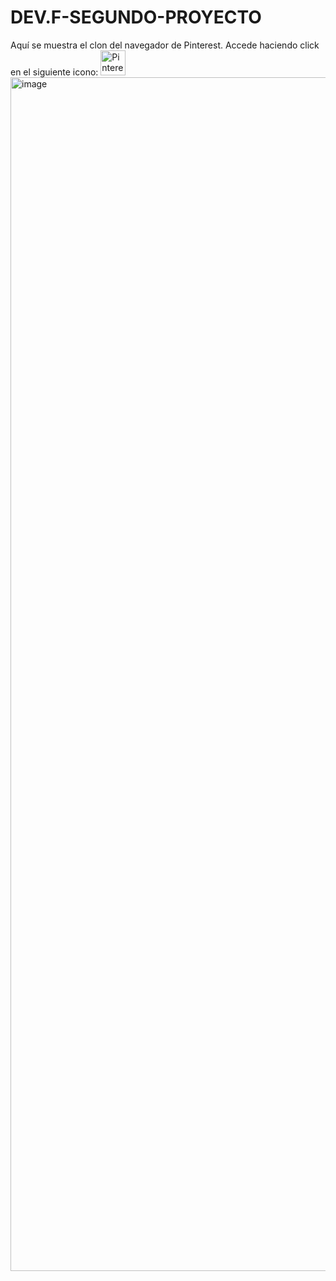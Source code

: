 # DEV.F-SEGUNDO-PROYECTO
Aquí se muestra el clon del navegador de Pinterest.
Accede haciendo click en el siguiente icono: <a href="https://juanma010901.github.io/Pinterest_Clone/" rel="nofollow">
<img src="/juanma010901/Pinterest_Clone/raw/main/Resources/Pinterest_Icon.png" alt="Pinterest_Clone" width="40px" height="40px" style="max-width: 100%;">
</a>
<img width="1910" alt="image" src="https://github.com/JMisaelAlfaro/DEV.F-SEGUNDO-PROYECTO/assets/106613674/c7b4fb16-84ae-4e45-b074-922fc7c0f20f">
